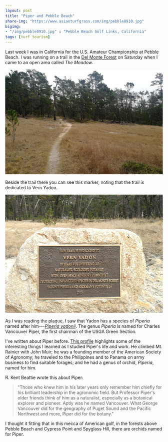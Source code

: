 ```yaml
---
layout: post
title: "Piper and Pebble Beach"
share-img: "https://www.asianturfgrass.com/img/pebble8910.jpg"
bigimg:
- "/img/pebble8910.jpg" : "Pebble Beach Golf Links, California"
tags: [turf tourism]
---
```


Last week I was in California for the U.S. Amateur Championship at Pebble Beach. I was running on a trail in the [Del Monte Forest](https://en.wikipedia.org/wiki/Del_Monte_Forest,_California) on Saturday when I came to an open area called *The Meadow*.

![trail in Del Monte Forest](/img/trail_del_monte.jpg)

Beside the trail there you can see this marker, noting that the trail is dedicated to Vern Yadon. 

![yadon piperia marker](/img/yadon.jpg)

As I was reading the plaque, I saw that Yadon has a species of *Piperia* named after him---[*Piperia yadonii*](https://en.wikipedia.org/wiki/Piperia_yadonii). The genus *Piperia* is named for Charles Vancouver Piper, the first chairman of the USGA Green Section.

I've written about Piper before. [This profile](http://gsr.lib.msu.edu/2000s/2006/060317.pdf) highlights some of the interesting things I learned as I studied Piper's life and work. He climbed Mt. Rainier with John Muir; he was a founding member of the American Society of Agronomy; he traveled to the Philippines and to Panama on army business to find suitable forages; and he had a genus of orchid, *Piperia*, named for him.

R. Kent Beattie wrote this about Piper:

> "Those who knew him in his later years only remember him chiefly for his brilliant leadership in the agronomic field. But Professor Piper's older friends think of him as a naturalist, especially as a botanical explorer and pioneer. Aptly was he named Vancouver. What George Vancouver did for the geography of Puget Sound and the Pacific Northwest and more, Piper did for the botany."

I thought it fitting that in this mecca of American golf, in the forests above Pebble Beach and Cypress Point and Spyglass Hill, there are orchids named for Piper.


